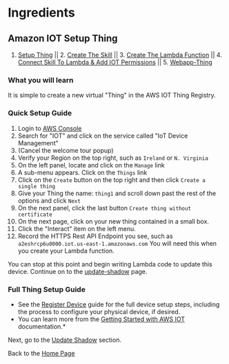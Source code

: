 # Ingredients

## Amazon IOT Setup Thing <a id="title"></a>

1. [Setup Thing](./step-1.md#title) || 2. [Create The Skill](./step-2.md#title) || 3. [Create The Lambda Function](./step-3.md#title) || 4. [Connect Skill To Lambda & Add IOT Permissions](./step-4.md#title) || 5. [Webapp-Thing](./step-5.md#title)

### What you will learn

It is simple to create a new virtual "Thing" in the AWS IOT Thing Registry.

### Quick Setup Guide

1. Login to [AWS Console](https://console.aws.amazon.com/console/home)
1. Search for "IOT" and click on the service called "IoT Device Management"
1. (Cancel the welcome tour popup)
1. Verify your Region on the top right, such as `Ireland` or `N. Virginia`
1. On the left panel, locate and click on the `Manage` link
1. A sub-menu appears. Click on the `Things` link
1. Click on the `Create` button on the top right and then click `Create a single thing`
1. Give your Thing the name: `thing1` and scroll down past the rest of the options and click `Next`
1. On the next panel, click the last button `Create thing without certificate`
1. On the next page, click on your new thing contained in a small box.
1. Click the "Interact" item on the left menu.
1. Record the HTTPS Rest API Endpoint you see, such as `a2eshrcp6u0000.iot.us-east-1.amazonaws.com`
  You will need this when you create your Lambda function.

You can stop at this point and begin writing Lambda code to update this device.  Continue on to the [update-shadow](./step-2.md#title) page.


### Full Thing Setup Guide

* See the [Register Device](http://docs.aws.amazon.com/iot/latest/developerguide/register-device.html) guide for the full device setup steps, including the process to configure your physical device, if desired.
* You can learn more from the [Getting Started with AWS IOT](https://aws.amazon.com/iot-platform/getting-started/) documentation.*

Next, go to the [Update Shadow](./step-2.md#title) section.

Back to the [Home Page](./README.md#title)
